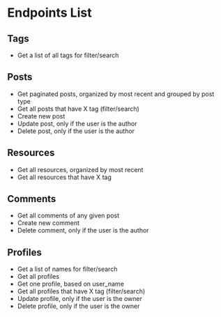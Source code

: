 # Endpoints List

## Tags
- Get a list of all tags for filter/search

## Posts

- Get paginated posts, organized by most recent and grouped by post type
- Get all posts that have X tag (filter/search)
- Create new post
- Update post, only if the user is the author
- Delete post, only if the user is the author

## Resources

- Get all resources, organized by most recent
- Get all resources that have X tag

## Comments

- Get all comments of any given post
- Create new comment
- Delete comment, only if the user is the author

## Profiles

- Get a list of names for filter/search
- Get all profiles
- Get one profile, based on user_name
- Get all profiles that have X tag (filter/search)
- Update profile, only if the user is the owner
- Delete profile, only if the user is the owner

